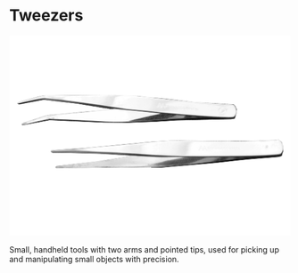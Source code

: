 # Tweezers

![](../../images/Tweezers.jpg)

Small, handheld tools with two arms and pointed tips, used for picking up and manipulating small objects with precision.